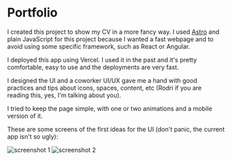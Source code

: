# Portfolio

I created this project to show my CV in a more fancy way. I used [Astro](https://astro.build/) and plain JavaScript for this project because I wanted a fast webpage and to avoid using some specific framework, such as React or Angular.

I deployed this app using Vercel. I used it in the past and it's pretty comfortable, easy to use and the deployments are very fast.

I designed the UI and a coworker UI/UX gave me a hand with good practices and tips about icons, spaces, content, etc (Rodri if you are reading this, yes, I'm talking about you).

I tried to keep the page simple, with one or two animations and a mobile version of it.

These are some screens of the first ideas for the UI (don't panic, the current app isn't so ugly):

![screenshot 1](https://user-images.githubusercontent.com/33842097/209487584-f31252a0-9b85-4fda-9c74-77debd218b32.png)
![screenshot 2](https://user-images.githubusercontent.com/33842097/209487586-6363b9a8-92dc-406a-9221-20107348f987.png)
